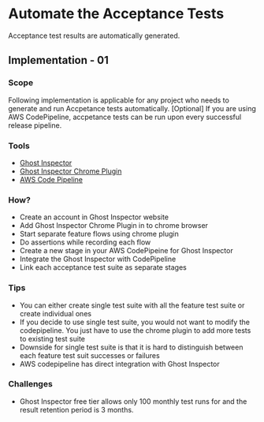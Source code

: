 #
# Automate the Acceptance Tests

Acceptance test results are automatically generated.

## Implementation - 01

### Scope
Following implementation is applicable for any project who needs to generate and run Accpetance tests automatically. [Optional] If you are using AWS CodePipeline, accpetance tests can be run upon every successful release pipeline.

### Tools
- [Ghost Inspector](https://ghostinspector.com/)
- [Ghost Inspector Chrome Plugin](https://chrome.google.com/webstore/detail/ghost-inspector-automated/aicdiabnghjnejfempeinmnphllefehc)
- [AWS Code Pipeline](https://aws.amazon.com/codepipeline/)

### How?
- Create an account in Ghost Inspector website
- Add Ghost Inspector Chrome Plugin in to chrome browser
- Start separate feature flows using chrome plugin
- Do assertions while recording each flow
- Create a new stage in your AWS CodePipeine for Ghost Inspector 
- Integrate the Ghost Inspector with CodePipeline
- Link each acceptance test suite as separate stages

### Tips
- You can either create single test suite with all the feature test suite or create individual ones
- If you decide to use single test suite, you would not want to modify the codepipeline. You just have to use the chrome plugin to add more tests to existing test suite
- Downside for single test suite is that it is hard to distinguish between each feature test suit successes or failures
- AWS codepipeline has direct integration with Ghost Inspector

### Challenges
- Ghost Inspector free tier allows only 100 monthly test runs for and the result retention period is 3 months.
